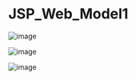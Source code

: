 # JSP_Web_Model1


![image](https://user-images.githubusercontent.com/56623911/137457842-dce654ac-0da6-4b04-a544-4e1a549330f5.png)


![image](https://user-images.githubusercontent.com/56623911/137458032-a5c15100-ea05-4a36-8338-a9943cd821eb.png)



![image](https://user-images.githubusercontent.com/56623911/137464771-b98f5512-b166-47df-826c-25f166e7319f.png)
